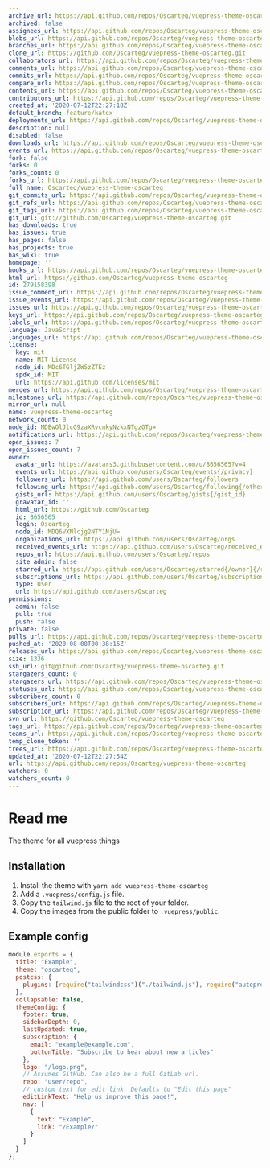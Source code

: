 ```yaml
---
archive_url: https://api.github.com/repos/Oscarteg/vuepress-theme-oscarteg/{archive_format}{/ref}
archived: false
assignees_url: https://api.github.com/repos/Oscarteg/vuepress-theme-oscarteg/assignees{/user}
blobs_url: https://api.github.com/repos/Oscarteg/vuepress-theme-oscarteg/git/blobs{/sha}
branches_url: https://api.github.com/repos/Oscarteg/vuepress-theme-oscarteg/branches{/branch}
clone_url: https://github.com/Oscarteg/vuepress-theme-oscarteg.git
collaborators_url: https://api.github.com/repos/Oscarteg/vuepress-theme-oscarteg/collaborators{/collaborator}
comments_url: https://api.github.com/repos/Oscarteg/vuepress-theme-oscarteg/comments{/number}
commits_url: https://api.github.com/repos/Oscarteg/vuepress-theme-oscarteg/commits{/sha}
compare_url: https://api.github.com/repos/Oscarteg/vuepress-theme-oscarteg/compare/{base}...{head}
contents_url: https://api.github.com/repos/Oscarteg/vuepress-theme-oscarteg/contents/{+path}
contributors_url: https://api.github.com/repos/Oscarteg/vuepress-theme-oscarteg/contributors
created_at: '2020-07-12T22:27:18Z'
default_branch: feature/katex
deployments_url: https://api.github.com/repos/Oscarteg/vuepress-theme-oscarteg/deployments
description: null
disabled: false
downloads_url: https://api.github.com/repos/Oscarteg/vuepress-theme-oscarteg/downloads
events_url: https://api.github.com/repos/Oscarteg/vuepress-theme-oscarteg/events
fork: false
forks: 0
forks_count: 0
forks_url: https://api.github.com/repos/Oscarteg/vuepress-theme-oscarteg/forks
full_name: Oscarteg/vuepress-theme-oscarteg
git_commits_url: https://api.github.com/repos/Oscarteg/vuepress-theme-oscarteg/git/commits{/sha}
git_refs_url: https://api.github.com/repos/Oscarteg/vuepress-theme-oscarteg/git/refs{/sha}
git_tags_url: https://api.github.com/repos/Oscarteg/vuepress-theme-oscarteg/git/tags{/sha}
git_url: git://github.com/Oscarteg/vuepress-theme-oscarteg.git
has_downloads: true
has_issues: true
has_pages: false
has_projects: true
has_wiki: true
homepage: ''
hooks_url: https://api.github.com/repos/Oscarteg/vuepress-theme-oscarteg/hooks
html_url: https://github.com/Oscarteg/vuepress-theme-oscarteg
id: 279158398
issue_comment_url: https://api.github.com/repos/Oscarteg/vuepress-theme-oscarteg/issues/comments{/number}
issue_events_url: https://api.github.com/repos/Oscarteg/vuepress-theme-oscarteg/issues/events{/number}
issues_url: https://api.github.com/repos/Oscarteg/vuepress-theme-oscarteg/issues{/number}
keys_url: https://api.github.com/repos/Oscarteg/vuepress-theme-oscarteg/keys{/key_id}
labels_url: https://api.github.com/repos/Oscarteg/vuepress-theme-oscarteg/labels{/name}
language: JavaScript
languages_url: https://api.github.com/repos/Oscarteg/vuepress-theme-oscarteg/languages
license:
  key: mit
  name: MIT License
  node_id: MDc6TGljZW5zZTEz
  spdx_id: MIT
  url: https://api.github.com/licenses/mit
merges_url: https://api.github.com/repos/Oscarteg/vuepress-theme-oscarteg/merges
milestones_url: https://api.github.com/repos/Oscarteg/vuepress-theme-oscarteg/milestones{/number}
mirror_url: null
name: vuepress-theme-oscarteg
network_count: 0
node_id: MDEwOlJlcG9zaXRvcnkyNzkxNTgzOTg=
notifications_url: https://api.github.com/repos/Oscarteg/vuepress-theme-oscarteg/notifications{?since,all,participating}
open_issues: 7
open_issues_count: 7
owner:
  avatar_url: https://avatars3.githubusercontent.com/u/8656565?v=4
  events_url: https://api.github.com/users/Oscarteg/events{/privacy}
  followers_url: https://api.github.com/users/Oscarteg/followers
  following_url: https://api.github.com/users/Oscarteg/following{/other_user}
  gists_url: https://api.github.com/users/Oscarteg/gists{/gist_id}
  gravatar_id: ''
  html_url: https://github.com/Oscarteg
  id: 8656565
  login: Oscarteg
  node_id: MDQ6VXNlcjg2NTY1NjU=
  organizations_url: https://api.github.com/users/Oscarteg/orgs
  received_events_url: https://api.github.com/users/Oscarteg/received_events
  repos_url: https://api.github.com/users/Oscarteg/repos
  site_admin: false
  starred_url: https://api.github.com/users/Oscarteg/starred{/owner}{/repo}
  subscriptions_url: https://api.github.com/users/Oscarteg/subscriptions
  type: User
  url: https://api.github.com/users/Oscarteg
permissions:
  admin: false
  pull: true
  push: false
private: false
pulls_url: https://api.github.com/repos/Oscarteg/vuepress-theme-oscarteg/pulls{/number}
pushed_at: '2020-08-08T00:38:16Z'
releases_url: https://api.github.com/repos/Oscarteg/vuepress-theme-oscarteg/releases{/id}
size: 1336
ssh_url: git@github.com:Oscarteg/vuepress-theme-oscarteg.git
stargazers_count: 0
stargazers_url: https://api.github.com/repos/Oscarteg/vuepress-theme-oscarteg/stargazers
statuses_url: https://api.github.com/repos/Oscarteg/vuepress-theme-oscarteg/statuses/{sha}
subscribers_count: 0
subscribers_url: https://api.github.com/repos/Oscarteg/vuepress-theme-oscarteg/subscribers
subscription_url: https://api.github.com/repos/Oscarteg/vuepress-theme-oscarteg/subscription
svn_url: https://github.com/Oscarteg/vuepress-theme-oscarteg
tags_url: https://api.github.com/repos/Oscarteg/vuepress-theme-oscarteg/tags
teams_url: https://api.github.com/repos/Oscarteg/vuepress-theme-oscarteg/teams
temp_clone_token: ''
trees_url: https://api.github.com/repos/Oscarteg/vuepress-theme-oscarteg/git/trees{/sha}
updated_at: '2020-07-12T22:27:54Z'
url: https://api.github.com/repos/Oscarteg/vuepress-theme-oscarteg
watchers: 0
watchers_count: 0
---
```


# Read me

The theme for all vuepress things

## Installation

1. Install the theme with `yarn add vuepress-theme-oscarteg`
2. Add a `.vuepress/config.js` file.
3. Copy the `tailwind.js` file to the root of your folder.
4. Copy the images from the public folder to `.vuepress/public`.

## Example config

```js
module.exports = {
  title: "Example",
  theme: "oscarteg",
  postcss: {
    plugins: [require("tailwindcss")("./tailwind.js"), require("autoprefixer")]
  },
  collapsable: false,
  themeConfig: {
    footer: true,
    sidebarDepth: 0,
    lastUpdated: true,
    subscription: {
      email: "example@example.com",
      buttonTitle: "Subscribe to hear about new articles"
    },
    logo: "/logo.png",
    // Assumes GitHub. Can also be a full GitLab url.
    repo: "user/repo",
    // custom text for edit link. Defaults to "Edit this page"
    editLinkText: "Help us improve this page!",
    nav: [
      {
        text: "Example",
        link: "/Example/"
      }
    ]
  }
};
```

